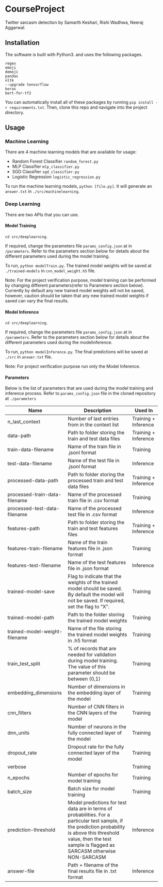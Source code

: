 # CourseProject

Twitter sarcasm detection by Samarth Keshari, Rishi Wadhwa, Neeraj Aggarwal.

## Installation

The software is built with Python3. and uses the following packages.

```
regex
emoji
demoji
pandas
nltk
--upgrade tensorflow
keras
bert-for-tf2
```

You can automatically install all of these packages by running `pip install -r requirements.txt`. Then, clone this repo and navigate into the project directory.

## Usage

### Machine Learning

There are 4 machine learning models that are available for usage:

- Random Forest Classifier `random_forest.py`
- MLP Classifier `mlp_classifier.py`
- SGD Classifier `sgd_classifier.py`
- Logistic Regression `logistic_regression.py`

To run the machine learning models, `python [file.py]`. It will generate an `answer.txt` in `./src/machinelearning`.

### Deep Learning

There are two APIs that you can use.

#### Model Training

`cd src/deeplearning`.

If required, change the parameters file `params_config.json` at in `/parameters`. Refer to the parameters section below for details about the different parameters used during the model training.

To run, `python modelTrain.py`. The trained model weights will be saved at `./trained-models` in `cnn_model_weight.h5` file.

Note: For the project verification purpose, model training can be performed by changing different parameters(refer to Parameters section below). Currently by default any new trained model weights will not be saved, however, caution should be taken that any new trained model weights if saved can vary the final results.

#### Model Inference

`cd src/deeplearning`.

If required, change the parameters file `params_config.json` at in `/parameters`. Refer to the parameters section below for details about the different parameters used during the modelinference.

To run, `python modelInference.py`. The final predictions will be saved at `./src` in `answer.txt` file.

Note: For project verification purpose run only the Model Inference.

#### Parameters

Below is the list of parameters that are used during the model training and inference process. Refer to `params_config.json` file in the cloned repository at `./parameters`

| Name                          | Description                                                                                                                                                                                                                | Used In              |
| ----------------------------- | -------------------------------------------------------------------------------------------------------------------------------------------------------------------------------------------------------------------------- | -------------------- |
| n_last_context                | Number of last entries from in the context list                                                                                                                                                                            | Training + Inference |
| data-path                     | Path to folder storing the train and test data files                                                                                                                                                                       | Training + Inference |
| train-data-filename           | Name of the train file in .jsonl format                                                                                                                                                                                    | Training             |
| test-data-filename            | Name of the test file in .jsonl format                                                                                                                                                                                     | Inference            |
| processed-data-path           | Path to folder storing the processed train and test data files                                                                                                                                                             | Training + Inference |
| processed-train-data-filename | Name of the processed train file in .csv format                                                                                                                                                                            | Training             |
| processed-test-data-filename  | Name of the processed test file in .csv format                                                                                                                                                                             | Inference            |
| features-path                 | Path to folder storing the train and test features files                                                                                                                                                                   | Training + Inference |
| features-train-filename       | Name of the train features file in .json format                                                                                                                                                                            | Training             |
| features-test-filename        | Name of the test features file in .json format                                                                                                                                                                             | Inference            |
| trained-model-save            | Flag to indicate that the weights of the trained model should be saved. By default the model will not be saved. If required, set the flag to “X”.                                                                          | Training             |
| trained-model-path            | Path to the folder storing the trained model weights                                                                                                                                                                       | Training             |
| trained-model-weight-filename | Name of the file storing the trained model weights in .h5 format                                                                                                                                                           | Training             |
| train_test_split              | % of records that are needed for validation during model training. The value of this parameter should be between (0,1)                                                                                                     | Training             |
| embedding_dimensions          | Number of dimensions in the embedding layer of the model                                                                                                                                                                   | Training             |
| cnn_filters                   | Number of CNN filters in the CNN layers of the model                                                                                                                                                                       | Training             |
| dnn_units                     | Number of neurons in the fully connected layer of the model                                                                                                                                                                | Training             |
| dropout_rate                  | Dropout rate for the fully connected layer of the model                                                                                                                                                                    | Training             |
| verbose                       |                                                                                                                                                                                                                            | Training             |
| n_epochs                      | Number of epochs for model training                                                                                                                                                                                        | Training             |
| batch_size                    | Batch size for model training                                                                                                                                                                                              | Training             |
| prediction-threshold          | Model predictions for test data are in terms of probabilities. For a particular test sample, if the prediction probability is above this threshold value, then the test sample is flagged as SARCASM otherwise NON-SARCASM | Inference            |
| answer-file                   | Path + filename of the final results file in .txt format                                                                                                                                                                   | Inference            |
